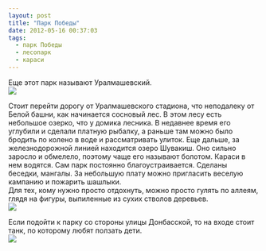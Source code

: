 ```yaml
---
layout: post
title: "Парк Победы"
date: 2012-05-16 00:37:03
tags:
  - парк Победы
  - лесопарк
  - караси
---
```

Еще этот парк называют Уралмашевский.   
![](http://fishingguru.ru/uploads/images/00/00/01/2012/05/15/27439b.jpg)

  
Стоит перейти дорогу от Уралмашевского стадиона, что неподалеку от Белой
башни, как начинается сосновый лес. В этом лесу есть небольшое озерко,
что у домика лесника. В недавнее время его углубили и сделали платную
рыбалку, а раньше там можно было бродить по колено в воде и
рассматривать улиток. Еще дальше, за железнодорожной линией находится
озеро Шувакиш. Оно сильно заросло и обмелело, поэтому чаще его называют
болотом. Караси в нем водятся. Сам парк постоянно благоустраивается.
Сделаны беседки, мангалы. За небольшую плату можно пригласить веселую
кампанию и пожарить шашлыки.  
Для тех, кому нужно просто отдохнуть, можно просто гулять по аллеям,
глядя на фигуры, выпиленные из сухих стволов деревьев.  
![](http://fishingguru.ru/uploads/images/00/00/01/2012/05/15/52dab5.jpg)

Если подойти к парку со стороны улицы Донбасской, то на входе стоит
танк, по которому любят ползать дети.  
![](http://fishingguru.ru/uploads/images/00/00/01/2012/05/15/3d5a9e.jpg)

